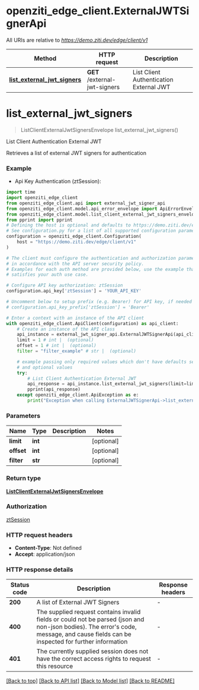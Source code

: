 # openziti_edge_client.ExternalJWTSignerApi

All URIs are relative to *https://demo.ziti.dev/edge/client/v1*

Method | HTTP request | Description
------------- | ------------- | -------------
[**list_external_jwt_signers**](ExternalJWTSignerApi.md#list_external_jwt_signers) | **GET** /external-jwt-signers | List Client Authentication External JWT


# **list_external_jwt_signers**
> ListClientExternalJwtSignersEnvelope list_external_jwt_signers()

List Client Authentication External JWT

Retrieves a list of external JWT signers for authentication

### Example

* Api Key Authentication (ztSession):

```python
import time
import openziti_edge_client
from openziti_edge_client.api import external_jwt_signer_api
from openziti_edge_client.model.api_error_envelope import ApiErrorEnvelope
from openziti_edge_client.model.list_client_external_jwt_signers_envelope import ListClientExternalJwtSignersEnvelope
from pprint import pprint
# Defining the host is optional and defaults to https://demo.ziti.dev/edge/client/v1
# See configuration.py for a list of all supported configuration parameters.
configuration = openziti_edge_client.Configuration(
    host = "https://demo.ziti.dev/edge/client/v1"
)

# The client must configure the authentication and authorization parameters
# in accordance with the API server security policy.
# Examples for each auth method are provided below, use the example that
# satisfies your auth use case.

# Configure API key authorization: ztSession
configuration.api_key['ztSession'] = 'YOUR_API_KEY'

# Uncomment below to setup prefix (e.g. Bearer) for API key, if needed
# configuration.api_key_prefix['ztSession'] = 'Bearer'

# Enter a context with an instance of the API client
with openziti_edge_client.ApiClient(configuration) as api_client:
    # Create an instance of the API class
    api_instance = external_jwt_signer_api.ExternalJWTSignerApi(api_client)
    limit = 1 # int |  (optional)
    offset = 1 # int |  (optional)
    filter = "filter_example" # str |  (optional)

    # example passing only required values which don't have defaults set
    # and optional values
    try:
        # List Client Authentication External JWT
        api_response = api_instance.list_external_jwt_signers(limit=limit, offset=offset, filter=filter)
        pprint(api_response)
    except openziti_edge_client.ApiException as e:
        print("Exception when calling ExternalJWTSignerApi->list_external_jwt_signers: %s\n" % e)
```


### Parameters

Name | Type | Description  | Notes
------------- | ------------- | ------------- | -------------
 **limit** | **int**|  | [optional]
 **offset** | **int**|  | [optional]
 **filter** | **str**|  | [optional]

### Return type

[**ListClientExternalJwtSignersEnvelope**](ListClientExternalJwtSignersEnvelope.md)

### Authorization

[ztSession](../README.md#ztSession)

### HTTP request headers

 - **Content-Type**: Not defined
 - **Accept**: application/json


### HTTP response details

| Status code | Description | Response headers |
|-------------|-------------|------------------|
**200** | A list of External JWT Signers |  -  |
**400** | The supplied request contains invalid fields or could not be parsed (json and non-json bodies). The error&#39;s code, message, and cause fields can be inspected for further information |  -  |
**401** | The currently supplied session does not have the correct access rights to request this resource |  -  |

[[Back to top]](#) [[Back to API list]](../README.md#documentation-for-api-endpoints) [[Back to Model list]](../README.md#documentation-for-models) [[Back to README]](../README.md)

